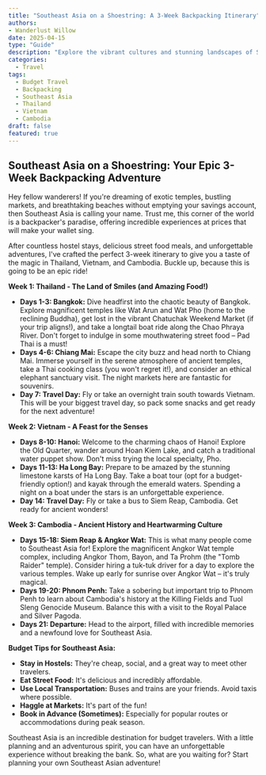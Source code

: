```yaml
---
title: "Southeast Asia on a Shoestring: A 3-Week Backpacking Itinerary"
authors: 
- Wanderlust Willow
date: 2025-04-15
type: "Guide"
description: "Explore the vibrant cultures and stunning landscapes of Southeast Asia without breaking the bank. This detailed itinerary covers Thailand, Vietnam, and Cambodia."
categories:
  - Travel
tags:
  - Budget Travel
  - Backpacking
  - Southeast Asia
  - Thailand
  - Vietnam
  - Cambodia
draft: false
featured: true
---
```

## Southeast Asia on a Shoestring: Your Epic 3-Week Backpacking Adventure

Hey fellow wanderers! If you're dreaming of exotic temples, bustling markets, and breathtaking beaches without emptying your savings account, then Southeast Asia is calling your name. Trust me, this corner of the world is a backpacker's paradise, offering incredible experiences at prices that will make your wallet sing.

After countless hostel stays, delicious street food meals, and unforgettable adventures, I've crafted the perfect 3-week itinerary to give you a taste of the magic in Thailand, Vietnam, and Cambodia. Buckle up, because this is going to be an epic ride!

**Week 1: Thailand - The Land of Smiles (and Amazing Food!)**

* **Days 1-3: Bangkok:** Dive headfirst into the chaotic beauty of Bangkok. Explore magnificent temples like Wat Arun and Wat Pho (home to the reclining Buddha), get lost in the vibrant Chatuchak Weekend Market (if your trip aligns!), and take a longtail boat ride along the Chao Phraya River. Don't forget to indulge in some mouthwatering street food – Pad Thai is a must!
* **Days 4-6: Chiang Mai:** Escape the city buzz and head north to Chiang Mai. Immerse yourself in the serene atmosphere of ancient temples, take a Thai cooking class (you won't regret it!), and consider an ethical elephant sanctuary visit. The night markets here are fantastic for souvenirs.
* **Day 7: Travel Day:** Fly or take an overnight train south towards Vietnam. This will be your biggest travel day, so pack some snacks and get ready for the next adventure!

**Week 2: Vietnam - A Feast for the Senses**

* **Days 8-10: Hanoi:** Welcome to the charming chaos of Hanoi! Explore the Old Quarter, wander around Hoan Kiem Lake, and catch a traditional water puppet show. Don't miss trying the local specialty, Pho.
* **Days 11-13: Ha Long Bay:** Prepare to be amazed by the stunning limestone karsts of Ha Long Bay. Take a boat tour (opt for a budget-friendly option!) and kayak through the emerald waters. Spending a night on a boat under the stars is an unforgettable experience.
* **Day 14: Travel Day:** Fly or take a bus to Siem Reap, Cambodia. Get ready for ancient wonders!

**Week 3: Cambodia - Ancient History and Heartwarming Culture**

* **Days 15-18: Siem Reap & Angkor Wat:** This is what many people come to Southeast Asia for! Explore the magnificent Angkor Wat temple complex, including Angkor Thom, Bayon, and Ta Prohm (the "Tomb Raider" temple). Consider hiring a tuk-tuk driver for a day to explore the various temples. Wake up early for sunrise over Angkor Wat – it's truly magical.
* **Days 19-20: Phnom Penh:** Take a sobering but important trip to Phnom Penh to learn about Cambodia's history at the Killing Fields and Tuol Sleng Genocide Museum. Balance this with a visit to the Royal Palace and Silver Pagoda.
* **Days 21: Departure:** Head to the airport, filled with incredible memories and a newfound love for Southeast Asia.

**Budget Tips for Southeast Asia:**

* **Stay in Hostels:** They're cheap, social, and a great way to meet other travelers.
* **Eat Street Food:** It's delicious and incredibly affordable.
* **Use Local Transportation:** Buses and trains are your friends. Avoid taxis where possible.
* **Haggle at Markets:** It's part of the fun!
* **Book in Advance (Sometimes):** Especially for popular routes or accommodations during peak season.

Southeast Asia is an incredible destination for budget travelers. With a little planning and an adventurous spirit, you can have an unforgettable experience without breaking the bank. So, what are you waiting for? Start planning your own Southeast Asian adventure!
